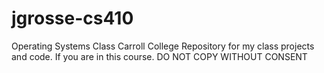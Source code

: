 # jgrosse-cs410
Operating Systems Class Carroll College
Repository for my class projects and code.
If you are in this course. DO NOT COPY WITHOUT CONSENT

